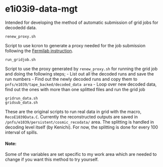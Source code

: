# e1i03i9-data-mgt
Intended for developing the method of automatic submission of grid jobs for decodedd data.

```
renew_proxy.sh
```
Script to use kcron to generate a proxy needed for the job submission following the [Fermilab instruction](https://cdcvs.fnal.gov/redmine/projects/fife/wiki/Authentication#Authentication-with-kcron-for-SL7).

```
run_gridjob.sh
```
Script to use the proxy generated by `renew_proxy.sh` for running the grid job and doing the following steps;
	- List out all the decoded runs and save the run numbers
	- Find out the newly decoded runs and copy them to `pnfs/e1039/tape_backed/decoded_data area`
	- Loop over new decoded data, find out the ones with more than one splitted files and run the grid job

```
gridrun_data.sh
gridsub_data.sh
```
These are the original scripts to run real data in grid with the macro, `RecoE1039Data.C`. Currently the reconstructed outputs are saved in `/pnfs/e1039/persistent/cosmic_recodata/` area. The splitting is handled in decoding level itself (by Kenichi). For now, the splitting is done for every 100 interval of spills.

#### Note:
Some of the variables are set specific to my work area which are needed to change if you want this method to try yourself.



